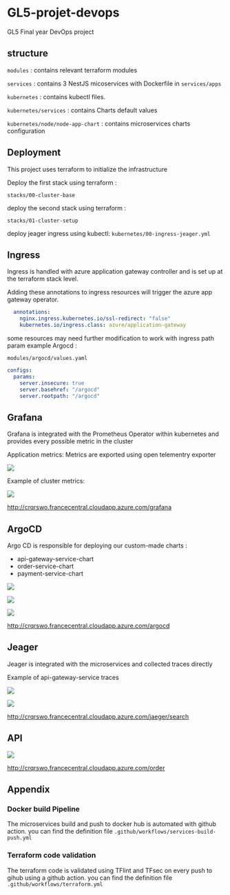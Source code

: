 # GL5-projet-devops

GL5 Final year DevOps project

## structure

`modules` : contains relevant terraform modules

`services` : contains 3 NestJS micoservices with Dockerfile in `services/apps`

`kubernetes` : contains kubectl files.

`kubernetes/services` : contains Charts default values

`kubernetes/node/node-app-chart` : contains microservices charts configuration

## Deployment

This project uses terraform to initialize the infrastructure

Deploy the first stack using terraform :

`stacks/00-cluster-base`

deploy the second stack using terraform :

`stacks/01-cluster-setup`

deploy jeager ingress using kubectl:
`kubernetes/00-ingress-jeager.yml`

## Ingress

Ingress is handled with azure application gateway controller and is set up at the terraform stack level.

Adding these annotations to ingress resources will trigger the azure app gateway operator.

```yaml
  annotations:
    nginx.ingress.kubernetes.io/ssl-redirect: "false"
    kubernetes.io/ingress.class: azure/application-gateway
```

some resources may need further modification to work with ingress path param
example Argocd :

`modules/argocd/values.yaml`

```yaml
configs:
  params:
    server.insecure: true
    server.basehref: "/argocd"
    server.rootpath: "/argocd"
```

## Grafana

Grafana is integrated with the Prometheus Operator within kubernetes and provides every possible metric in the cluster

Application metrics:
Metrics are exported using open telementry exporter

![](pictures/Screenshot%20from%202023-01-17%2019-09-18.png)

Example of cluster metrics:

![](pictures/Screenshot%20from%202023-01-17%2019-09-35.png)

<http://crqrswo.francecentral.cloudapp.azure.com/grafana>

## ArgoCD

Argo CD is responsible for deploying our  custom-made charts :

- api-gateway-service-chart
- order-service-chart
- payment-service-chart

![](pictures/Screenshot%20from%202023-01-17%2019-08-43.png)

![](pictures/Screenshot%20from%202023-01-17%2019-09-00.png)

![](pictures/Screenshot%20from%202023-01-17%2019-08-53.png)

<http://crqrswo.francecentral.cloudapp.azure.com/argocd>

## Jeager

Jeager is integrated with the microservices and collected traces directly

Example of api-gateway-service traces

![](pictures/Screenshot%20from%202023-01-17%2019-09-53.png)

![](pictures/Screenshot%20from%202023-01-17%2019-09-55.png)

<http://crqrswo.francecentral.cloudapp.azure.com/jaeger/search>

## API

![](pictures/Screenshot%20from%202023-01-17%2019-10-05.png)

<http://crqrswo.francecentral.cloudapp.azure.com/order>

## Appendix

### Docker build Pipeline

The microservices build and push to docker hub is automated with github action.
you can find the definition file `.github/workflows/services-build-push.yml`

### Terraform code validation

The terraform code is validated using TFlint and TFsec on every push to gihub using a github action.
you can find the definition file `.github/workflows/terraform.yml`
